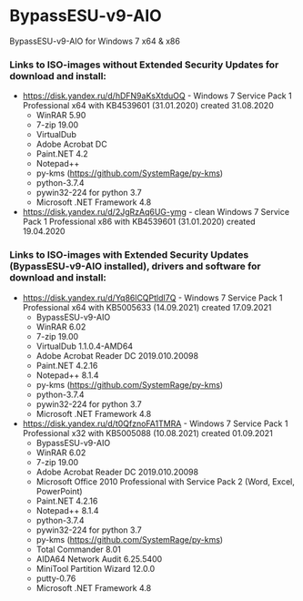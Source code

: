 # BypassESU-v9-AIO
BypassESU-v9-AIO for Windows 7 x64 &amp; x86

### Links to ISO-images without Extended Security Updates for download and install:  
* https://disk.yandex.ru/d/hDFN9aKsXtduOQ - Windows 7 Service Pack 1 Professional x64 with KB4539601 (31.01.2020) created 31.08.2020 
  * WinRAR 5.90
  * 7-zip 19.00
  * VirtualDub
  * Adobe Acrobat DC
  * Paint.NET 4.2
  * Notepad++
  * py-kms (https://github.com/SystemRage/py-kms)
  * python-3.7.4
  * pywin32-224 for python 3.7
  * Microsoft .NET Framework 4.8
* https://disk.yandex.ru/d/2JgRzAq6UG-ymg - clean Windows 7 Service Pack 1 Professional x86 with KB4539601 (31.01.2020) created 19.04.2020

### Links to ISO-images with Extended Security Updates (BypassESU-v9-AIO installed), drivers and software for download and install:  
* https://disk.yandex.ru/d/Yq86lCQPtldI7Q - Windows 7 Service Pack 1 Professional x64 with KB5005633 (14.09.2021) created 17.09.2021  
  * BypassESU-v9-AIO
  * WinRAR 6.02
  * 7-zip 19.00
  * VirtualDub 1.1.0.4-AMD64
  * Adobe Acrobat Reader DC 2019.010.20098
  * Paint.NET 4.2.16
  * Notepad++ 8.1.4
  * py-kms (https://github.com/SystemRage/py-kms)
  * python-3.7.4
  * pywin32-224 for python 3.7
  * Microsoft .NET Framework 4.8
* https://disk.yandex.ru/d/t0QfznoFA1TMRA - Windows 7 Service Pack 1 Professional x32 with KB5005088 (10.08.2021) created 01.09.2021
  * BypassESU-v9-AIO
  * WinRAR 6.02
  * 7-zip 19.00
  * Adobe Acrobat Reader DC 2019.010.20098
  * Microsoft Office 2010 Professional with Service Pack 2 (Word, Excel, PowerPoint)
  * Paint.NET 4.2.16
  * Notepad++ 8.1.4
  * python-3.7.4
  * pywin32-224 for python 3.7
  * py-kms (https://github.com/SystemRage/py-kms)
  * Total Commander 8.01
  * AIDA64 Network Audit 6.25.5400
  * MiniTool Partition Wizard 12.0.0
  * putty-0.76
  * Microsoft .NET Framework 4.8
